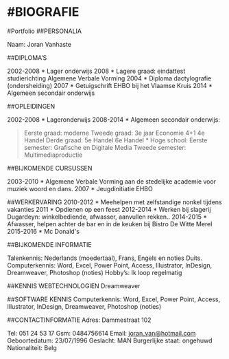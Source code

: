 #BIOGRAFIE
===========
> 
#Portfolio
##PERSONALIA
		
Naam: Joran Vanhaste	
>
>	
##DIPLOMA’S

2002-2008	* Lager onderwijs
2008	* Lagere graad: eindattest studierichting Algemene Verbale Vorming
2004	* Diploma dactylografie (ondersheiding)
2007	* Getuigschrift EHBO bij het Vlaamse Kruis
2014	* Algemeen secondair onderwijs

##OPLEIDINGEN

2002-2008	* Lageronderwijs
2008-2014	* Algemeen secondair onderwijs:	
> Eerste graad: 	moderne
>	Tweede graad: 	3e jaar Economie 4+1
4e Handel
>	Derde graad:	5e Handel
6e Handel
		* Hoge school: 
>	Eerste semester:    Grafische en Digitale Media
>	Tweede semester: Multimediaproductie

##BIJKOMENDE CURSUSSEN

2003-2010	* Algemene Verbale Vorming aan de stedelijke academie voor muziek woord en dans.
2007		* Jeugdinitiatie EHBO

##WERKERVARING
2010-2012	* Meehelpen met  zelfstandige nonkel tijdens vakanties
2011		* Opdienen op een feest
2012-2014	* Werken bij slagerij Dugardeyn: winkelbediende, afwasser, aanvullen rekken..
2014-2015	* Afwasser, helpen achter de bar en in de keuken bij Bistro De Witte Merel
2015-2016	* Mc Donald's

##BIJKOMENDE INFORMATIE

Talenkennis: Nederlands (moedertaal), Frans, Engels en noties Duits.
Computerkennis: Word, Excel, Power Point, Access, Illustrator, InDesign, Dreamweaver, Photoshop (noties)
Hobby’s: Ik loop regelmatig 






##KENNIS WEBTECHNOLOGIEN
Dreamweaver

##SOFTWARE KENNIS
Computerkennis: Word, Excel, Power Point, Access, Illustrator, InDesign, Dreamweaver, Photoshop (noties)

##CONTACTINFORMATIE
Adres: Dammestraat 102

Tel: 051 24 53 17
Gsm: 0484756614
Email: joran_van@hotmail.com
Geboortedatum: 23/07/1996
Geslacht: MAN
Burgerlijke staat: ongehuwd
Nationaliteit:	Belg
